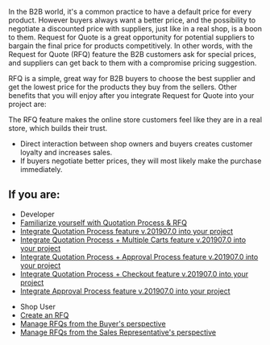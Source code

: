 In the B2B world, it's a common practice to have a default price for every product. However buyers always want a better price, and the possibility to negotiate a discounted price with suppliers, just like in a real shop, is a boon to them. Request for Quote is a great opportunity for potential suppliers to bargain the final price for products competitively. In other words, with the Request for Quote (RFQ) feature the B2B customers ask for special prices, and suppliers can get back to them with a compromise pricing suggestion.

RFQ is a simple, great way for B2B buyers to choose the best supplier and get the lowest price for the products they buy from the sellers. Other benefits that you will enjoy after you integrate Request for Quote into your project are:

 The RFQ feature makes the online store customers feel like they are in a real store, which builds their trust.
* Direct interaction between shop owners and buyers creates customer loyalty and increases sales.
* If buyers negotiate better prices, they will most likely make the purchase immediately.

## If you are:

<div class="mr-container">
    <div class="mr-list-container">
        <!-- col1 -->
        <div class="mr-col">
            <ul class="mr-list mr-list-green">
                <li class="mr-title">Developer</li>
                <li><a href="https://documentation.spryker.com/v3/docs/quotation-process-rfq-feature-overview-201907" class="mr-link">Familiarize yourself with Quotation Process & RFQ</a></li>
                <li><a href="https://documentation.spryker.com/v3/docs/quotation-process-feature-integration-201907" class="mr-link">Integrate Quotation Process feature v.201907.0 into your project</a></li>
                <li><a href="https://documentation.spryker.com/v3/docs/quotation-process-multiple-carts-feature-integration" class="mr-link">Integrate Quotation Process + Multiple Carts feature v.201907.0 into your project</a></li>
                <li><a href="https://documentation.spryker.com/v3/docs/quotation-process-approval-process-feature-integration" class="mr-link">Integrate Quotation Process + Approval Process feature v.201907.0 into your project</a></li>
                <li><a href="https://documentation.spryker.com/v3/docs/checkout-quotation-process-feature-integration-201907" class="mr-link">Integrate Quotation Process + Checkout feature v.201907.0 into your project</a></li>
                <li><a href="https://documentation.spryker.com/v3/docs/approval-process-feature-integration-201907" class="mr-link">Integrate Approval Process feature v.201907.0 into your project</a></li>
            </ul>
        </div>
<!-- col3 -->
        <div class="mr-col">
            <ul class="mr-list mr-list-red">
                <li class="mr-title">Shop User</li>
                <li><a href="https://documentation.spryker.com/v4/docs/creating-shopping-cart" class="mr-link">Create an RFQ</a></li>
                <li><a href="https://documentation.spryker.com/v4/docs/managing-rfqs-for-buyer-shop-guide" class="mr-link">Manage RFQs from the Buyer's perspective</a></li>
                <li><a href="https://documentation.spryker.com/v4/docs/managing-rfqs-sales-rep-shop-guide" class="mr-link">Manage RFQs from the Sales Representative's perspective</a></li>
            </ul>
        </div>
    </div>
</div>